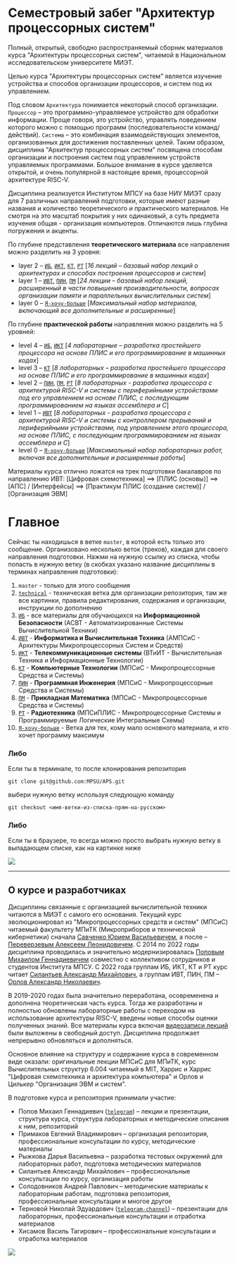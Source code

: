 # Семестровый забег "Архитектур процессорных систем"

Полный, открытый, свободно распространяемый сборник материалов курса "Архитектуры процессорных систем", читаемой в Национальном исследовательском университете МИЭТ. 

Целью курса "Архитектуры процессорных систем" является изучение устройства и способов организации процессоров, и систем под их управлением.

Под словом `Архитектура` понимается некоторый способ организации. `Процессор` – это программно-управляемое устройство для обработки информации. Проще говоря, это устройство, управлять поведением которого можно с помощью программ (последовательности команд/действий). `Система` – это комбинация взаимодействующих элементов, организованных для достижения поставленных целей. Таким образом, дисциплина "Архитектур процессорных систем" посвящена способам организации и построения систем под управлением устройств управляемых программами. Большое внимание в курсе уделяется открытой, и очень популярной в настоящее время, процессорной архитектуре RISC-V.

Дисциплина реализуется Институтом МПСУ на базе НИУ МИЭТ сразу для 7 различных направлений подготовки, которые имеют разные названия и количество теоретического и практического материалов. Не смотря на это масштаб покрытия у них одинаковый, а суть предмета изучения общая - организация компьютеров. Отличаются лишь глубина погружения и акценты.

По глубине представления **теоретического материала** все направления можно разделить на 3 уровня:
- layer 2 – [`ИБ`](https://github.com/MPSU/APS/tree/ИБ), [`ИКТ`](https://github.com/MPSU/APS/tree/ИКТ), [`КТ`](https://github.com/MPSU/APS/tree/КТ), [`РТ`](https://github.com/MPSU/APS/tree/РТ) [*16 лекций – базовый набор лекций о архитектурах и способах построения процессоров и систем*]
- layer 1 – [`ИВТ`](https://github.com/MPSU/APS/tree/ИВТ), [`ПИН`](https://github.com/MPSU/APS/tree/ПИН), [`ПМ`](https://github.com/MPSU/APS/tree/ПМ) [*24 лекции – базовый набор лекций, расширенный в части повышения производительности, вопросах организации памяти и параллельных вычислительных систем*]
- layer 0 – [`Я-хочу-больше`](https://github.com/MPSU/APS/tree/Я-хочу-больше) [*Максимальный набор материалов, включающий все дополнительные и расширенные*]

По глубине **практической работы** направления можно разделить на 5 уровней:
- level 4 – [`ИБ`](https://github.com/MPSU/APS/tree/ИБ/Labs), [`ИКТ`](https://github.com/MPSU/APS/tree/ИКТ/Labs) [*4 лабораторные – разработка простейшего процессора на основе ПЛИС и его программирование в машинных кодах*]
- level 3 – [`КТ`](https://github.com/MPSU/APS/tree/КТ/Labs) [*8 лабораторных – разработка простейшего процессора на основе ПЛИС и его программирование в машинных кодах*]
- level 2 – [`ПИН`](https://github.com/MPSU/APS/tree/ПИН/Labs), [`ПМ`](https://github.com/MPSU/APS/tree/ПМ/Labs), [`РТ`](https://github.com/MPSU/APS/tree/РТ/Labs) [*8 лабораторных - разработка процессора с архитектурой RISC-V и системы с периферийными устройствами под его управлением на основе ПЛИС, с последующим программированием на языках ассемблера и C*]
- level 1 – [`ИВТ`](https://github.com/MPSU/APS/tree/ИВТ/Labs) [*8 лабораторных - разработка процессора с архитектурой RISC-V и системы с контроллером прерываний и периферийными устройствами, под управлением этого процессора, на основе ПЛИС, с последующим программированием на языках ассемблера и C*]
- level 0 – [`Я-хочу-больше`](https://github.com/MPSU/APS/tree/Я-хочу-больше/Labs) [*Максимальный набор лабораторных работ, включая все дополнительные и расширенные работы*]

Материалы курса отлично ложатся на трек подготовки бакалавров по направлению ИВТ:
[Цифровая схемотехника] ⟹ [ПЛИС (основы)] ⟹ [АПС] / [Интерфейсы] ⟹ [Практикум ПЛИС (создание систем)] / [Организация ЭВМ]

# Главное

Сейчас ты находишься в ветке `master`, в которой есть только это сообщение. Организовано несколько веток (треков), каждая для своего направления подготовки. Нажми на нужную ссылку из списка, чтобы попасть в нужную ветку (в скобках указано название дисциплины в терминах направления подготовки):

1. `master` - только для этого сообщения
2. [`technical`](https://github.com/MPSU/APS/tree/technical) - техническая ветка для организации репозитория, там же все картинки, правила редактирования, содержания и организации, инструкции по дополнению
3. [`ИБ`](https://github.com/MPSU/APS/tree/ИБ) - все материалы для обучающихся на **Информационной Безопасности** (АСВТ - Автоматизированные Системы Вычислительной Техники)
4. [`ИВТ`](https://github.com/MPSU/APS/tree/ИВТ) - **Информатика и Вычислительная Техника** (АМПСиС - Архитектуры Микропроцессорных Систем и Средств)
5. [`ИКТ`](https://github.com/MPSU/APS/tree/ИКТ) - **Телекоммуникационные системы** (ВТиИТ - Вычислительная Техника и Информационные Технологии)
6. [`КТ`](https://github.com/MPSU/APS/tree/КТ) - **Компьютерные Технологии** (МПСиС - Микропроцессорные Средства и Системы)
7. [`ПИН`](https://github.com/MPSU/APS/tree/ПИН) - **Программная Инженерия** (МПСиС - Микропроцессорные Средства и Системы)
8. [`ПМ`](https://github.com/MPSU/APS/tree/ПМ) - **Прикладная Математика** (МПСиС - Микропроцессорные Средства и Системы)
9. [`РТ`](https://github.com/MPSU/APS/tree/РТ) - **Радиотехника** (МПСиПЛИС - Микропроцессорные Системы и Программируемые Логические Интегральные Схемы)
10. [`Я-хочу-больше`](https://github.com/MPSU/APS/tree/Я-хочу-больше) - Ветка для тех, кому мало основного материала, и кто хочет программу максимум

### Либо

Если ты в терминале, то после клонирования репозитория

`git clone git@github.com:MPSU/APS.git`

выбери нужную ветку используя следующую команду

`git checkout <имя-ветки-из-списка-прям-на-русском>`

### Либо

Если ты в браузере, то всегда можно просто выбрать нужную ветку в выпадающем списке, как на картинке ниже

![](../technical/Pic/change_branch.png)

---

## О курсе и разработчиках

Дисциплины связанные с организацией вычислительной техники читаются в МИЭТ с самого его основания. Текущий курс эволюционировал из "Микропроцессорных средств и систем" (МПСиС) читаемый факультету МПиТК (Микроприборов и технической кибернетики) сначала [Савченко Юрием Васильевичем](https://miet.ru/person/10551), а после – [Переверзевым Алексеем Леонидовичем](https://miet.ru/person/49309). С 2014 по 2022 годы дисциплина проводилась и значительно модернизировалась [Поповым Михаилом Геннадиевичем](https://miet.ru/person/50480) совместно с коллективом сотрудников и студентов Института МПСУ. С 2022 года группам ИБ, ИКТ, КТ и РТ курс читает [Силантьев Александр Михайлович](https://miet.ru/person/64030), а группам ИВТ, ПИН, ПМ – [Орлов Александр Николаевич](https://miet.ru/person/53686).

В 2019-2020 годах была значительно переработана, осовременена и дополнена теоретическая часть курса. Тогда же разработаны и полностью обновлены лабораторные работы с переходом на использование архитектуры RISC-V, введены новые способы оценки полученных знаний. Все материалы курса включая [видеозаписи лекций](https://www.youtube.com/c/АПСПопов) были выложены в свободный доступ. Дисциплина продолжает непрерывно обновляться и дополняться.

Основное влияние на структуру и содержание курса в современном виде оказали: оригинальные лекции МПСиС для МПиТК, курс Вычислительных структур 6.004 читаемый в MIT, Харрис и Харрис "Цифровая схемотехника и архитектура компьютера" и Орлов и Цилькер "Организация ЭВМ и систем". 

В подготовке курса и репозитория принимали участие: <!--- В алфавитном порядке -->
- Попов Михаил Геннадиевич ([`telegram`](https://t.me/gr33nka)) – лекции и презентации, структура курса, структура лабораторных и методические описания к ним, репозиторий
- Примаков Евгений Владимирович – организация репозитория, профессиональные консультации по курсу, методические материалы 
- Рыжкова Дарья Васильевна – разработка тестовых окружений для лабораторных работ, подготовка методических материалов
- Силантьев Александр Михайлович – профессиональные консультации по курсу, организация работы
- Солодовников Андрей Павлович – методические материалы к лабораторным работам, подготовка репозитория, профессиональные консультации и многое другое
- Терновой Николай Эдуардович ([`telegram-channel`](https://t.me/cpu_design)) – презентации для лабораторных, профессиональные консультации и отработка материалов
- Хисамов Василь Тагирович – профессиональные консультации и отработка материалов

![](../technical/Pic/logo2.png)
